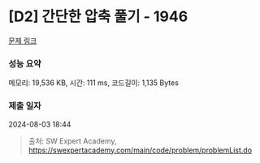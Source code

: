 # [D2] 간단한 압축 풀기 - 1946 

[문제 링크](https://swexpertacademy.com/main/code/problem/problemDetail.do?contestProbId=AV5PmkDKAOMDFAUq) 

### 성능 요약

메모리: 19,536 KB, 시간: 111 ms, 코드길이: 1,135 Bytes

### 제출 일자

2024-08-03 18:44



> 출처: SW Expert Academy, https://swexpertacademy.com/main/code/problem/problemList.do